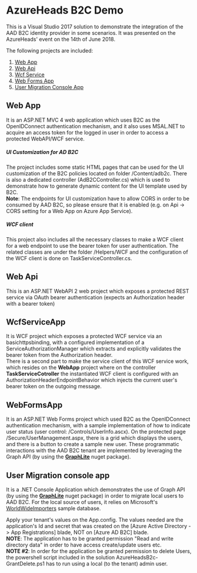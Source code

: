 # AzureHeads B2C Demo

This is a Visual Studio 2017 solution to demonstrate the integration of the AAD B2C identity provider in some scenarios. It was presented on the AzureHeads' event on the 14th of June 2018.

The following projects are included:

1. [Web App](#web-app)
2. [Web Api](#web-api)
3. [Wcf Service](#wcfserviceapp)
4. [Web Forms App](#webformsapp)
5. [User Migration Console App](#user-migration-console-app)

## Web App
It is an ASP.NET MVC 4 web application which uses B2C as the OpenIDConnect authentication mechanism, 
and it also uses MSAL.NET to acquire an access token for the logged in user in order to access a protected WebAPI/WCF service.
##### UI Customization for AD B2C
The project includes some static HTML pages that can be used for the UI customization of the B2C policies located on folder /Content/adb2c.
There is also a dedicated controller (AdB2CController.cs) which is used to demonstrate how to generate dynamic content for the UI template used by B2C.
<br>__Note__: The endpoints for UI customization have to allow CORS in order to be consumed by AAD B2C, so please ensure that it is enabled (e.g. on Api -> CORS setting for a Web App on Azure App Service).

##### WCF client
This project also includes all the necessary classes to make a WCF client for a web endpoint to use the bearer token for user authentication. The related classes are under the folder /Helpers/WCF and the configuration of the WCF client is done on TaskServiceController.cs.

## Web Api
This is an ASP.NET WebAPI 2 web project which exposes a protected REST service via OAuth bearer authentication (expects an Authorization header with a bearer token)

## WcfServiceApp
It is WCF project which exposes a protected WCF service via an basichttpsbinding, with a configured implementation of a ServiceAuthorizationManager which extracts and explicitly validates the bearer token from the Authorization header.
<br>There is a second part to make the service client of this WCF service work, which resides on the __WebApp__ project where on the controller __TaskServiceCotroller__ the instantiated WCF client is configured with an AuthorizationHeaderEndpointBehavior which injects the current user's bearer token on the outgoing message.

## WebFormsApp
It is an ASP.NET Web Forms project which used B2C as the OpenIDConnect authentication mechanism, with a sample implementation of how to indicate user status (user control: /Controls/UserInfo.ascx). On the protected page /Secure/UserManagement.aspx, there is a grid which displays the users, and there is a button to create a sample new user. These programmatic interactions with the AAD B2C tenant are implemented by leveraging the Graph API (by using the __[GraphLite](https://www.nuget.org/packages/GraphLite/)__ nuget package).

## User Migration console app
It is a .NET Console Application which demonstrates the use of Graph API (by using the __[GraphLite](https://www.nuget.org/packages/GraphLite/)__ nuget package) in order to migrate local users to AAD B2C. 
For the local source of users, it relies on Microsoft's [WorldWideImporters](https://cloudblogs.microsoft.com/sqlserver/2016/06/09/wideworldimporters-the-new-sql-server-sample-database/) sample database.

Apply your tenant's values on the App.config. The values needed are the application's Id and secret that was created on the [Azure Active Directory -> App Registrations] blade, NOT on [Azure AD B2C] blade.
<br>__NOTE__: The application has to be granted permission "Read and write directory data" in order to have access create/update users etc.
<br>__NOTE #2__: In order for the application be granted permission to delete Users, the powershell script included in the solution AzureHeadsB2c-GrantDelete.ps1 has to run using a local (to the tenant) admin user.
